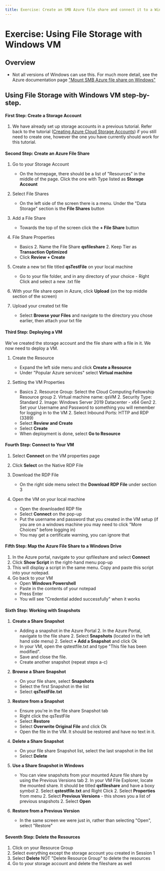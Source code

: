 ```yaml
---
title: Exercise: Create an SMB Azure file share and connect it to a Windows VM using the Azure portal
---
```

# Exercise: Using File Storage with Windows VM

## Overview

- Not all versions of Windows can use this.  For much more detail, see the Azure documentation page ["Mount SMB Azure file share on Windows"](https://learn.microsoft.com/en-us/azure/storage/files/storage-how-to-use-files-windows)

## Using File Storage with Windows VM step-by-step.
#### First Step: Create a Storage Account

1. We have already set up storage accounts in a previous tutorial. Refer back to the tutorial ([Creating Azure Cloud Storage Accounts](../exercises/exercise_create_storage_account.md)) if you still need to create one, however the one you have currently should work for this tutorial.

#### Second Step: Create an Azure File Share

1. Go to your Storage Account
    * On the homepage, there should be a list of "Resources" in the middle of the page. Click the one with Type listed as **Storage Account**

1. Select File Shares
    * On the left side of the screen there is a menu. Under the "Data Storage" section is the **File Shares** button

1. Add a File Share
    * Towards the top of the screen click the **+ File Share** button

1. File Share Properties
    * Basics
        2. Name the File Share **qsfileshare**
        2. Keep Tier as **Transaction Optimized**
    * Click **Review + Create**

1. Create a new txt file titled **qsTestFile** on your local machine
    * Go to your file folder, and in any directory of your choice - Right Click and select a new .txt file

1. With your file share open in Azure, click **Upload** (on the top middle section of the screen)

1. Upload your created txt file
    * Select **Browse your Files** and navigate to the directory you chose earlier, then attach your txt file

#### Third Step: Deploying a VM

We've created the storage account and the file share with a file in it. We now need to deploy a VM.

1. Create the Resource
    * Expand the left side menu and click **Create a Resource**
    * Under "Popular Azure services" select **Virtual machine**
    
1. Setting the VM Properties
    * Basics
        2. Resource Group: Select the Cloud Computing Fellowship Resource group
        2. Virtual machine name: qsVM
        2. Security Type: Standard
        2. Image: Windows Server 2019 Datacenter - x64 Gen2
        2. Set your Username and Password to something you will remember for logging in to the VM
        2. Select Inbound Ports: HTTP and RDP (3389)
    * Select **Review and Create**
    * Select **Create**
    * When deployment is done, select **Go to Resource**

#### Fourth Step: Connect to Your VM

1. Select **Connect** on the VM properties page

1. Click **Select** on the Native RDP File

1. Download the RDP File
    * On the right side menu select the **Download RDP File** under section 3

1. Open the VM on your local machine
    * Open the downloaded RDP file
    * Select **Connect** on the pop-up
    * Put the username and password that you created in the VM setup (if you are on a windows machine you may need to click "More Choices" before logging in)
    * You may get a certificate warning, you can ignore that

#### Fifth Step: Map the Azure File Share to a Windows Drive

1. In the Azure portal, navigate to your qsfileshare and select **Connect**
1. Click **Show Script** in the right-hand menu pop-up
1. This will display a script in the same menu. Copy and paste this script into your notepad.
1. Go back to your VM
    * Open **Windows Powershell**
    * Paste in the contents of your notepad
    * Press Enter
    * You will see "Credential added successfully" when it works

#### Sixth Step: Working with Snapshots

1. **Create a Share Snapshot**
    - Adding a snapshot in the Azure Portal
        2. In the Azure Portal, navigate to the file share
        2. Select **Snapshots** (located in the left hand side menu)
        2. Select **+ Add a Snapshot** and click Ok
    - In your VM, open the qstestfile.txt and type "This file has been modified". 
    - Save and close the file.
    - Create another snapshot (repeat steps a-c)

1. **Browse a Share Snapshot**
    - On your file share, select **Snapshots**
    - Select the first Snapshot in the list
    - Select **qsTestFile.txt**

1. **Restore from a Snapshot**
    - Ensure you're in the file share Snapshot tab
    - Right click the qsTestFile
    - Select **Restore**
    - Select **Overwrite Original File** and click Ok
    - Open the file in the VM. It should be restored and have no text in it.

1. **Delete a Share Snapshot**
    - On your file share Snapshot list, select the last snapshot in the list
    - Select **Delete**

1. **Use a Share Snapshot in Windows**
    - You can view snapshots from your mounted Azure file share by using the Previous Versions tab
        2. In your VM File Explorer, locate the mounted share. It should be titled **qsfileshare** and have a boxy symbol
        2. Select **qstestfile.txt** and Right Click
        2. Select **Properties** from menu
        2. Select **Previous Versions** - this shows you a list of previous snapshots
        2. Select **Open**

1. **Restore from a Previous Version**
    - In the same screen we were just in, rather than selecting "Open", select "Restore"

#### Seventh Step: Delete the Resources

1. Click on your Resource Group
1. Select everything except the storage account you created in Session 1
1. Select **Delete** NOT "Delete Resource Group" to delete the resources
1. Go to your storage account and delete the fileshare as well